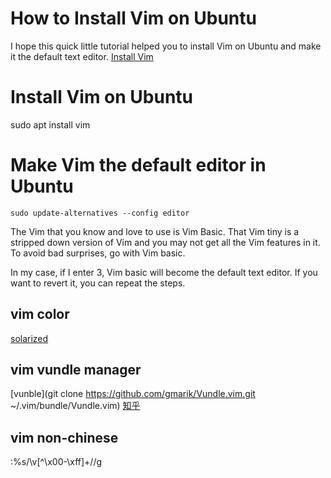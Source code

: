 # How to Install Vim on Ubuntu
I hope this quick little tutorial helped you to install Vim on Ubuntu and make it the default text editor.
[Install Vim](https://linuxhandbook.com/install-vim-ubuntu/)

# Install Vim on Ubuntu
sudo apt install vim

# Make Vim the default editor in Ubuntu
```
sudo update-alternatives --config editor
```

The Vim that you know and love to use is Vim Basic. That Vim tiny is a stripped down version of Vim and 
you may not get all the Vim features in it. To avoid bad surprises, go with Vim basic.

In my case, if I enter 3, Vim basic will become the default text editor. If you want to revert it, you can repeat the steps.

## vim color 
[solarized](https://github.com/altercation/vim-colors-solarized)

## vim vundle manager
[vunble](git clone https://github.com/gmarik/Vundle.vim.git ~/.vim/bundle/Vundle.vim)
[知乎](https://zhuanlan.zhihu.com/p/22245538)

## vim non-chinese
:%s/\v[^\x00-\xff]+//g
